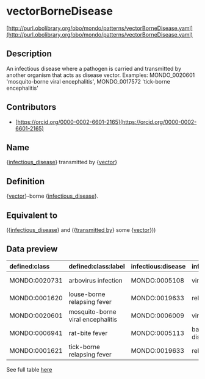 # vectorBorneDisease 

[http://purl.obolibrary.org/obo/mondo/patterns/vectorBorneDisease.yaml](http://purl.obolibrary.org/obo/mondo/patterns/vectorBorneDisease.yaml)
## Description 

An infectious disease where a pathogen is carried and transmitted by another organism that acts as disease vector. Examples: MONDO_0020601 'mosquito-borne viral encephalitis', MONDO_0017572 'tick-borne encephalitis'
## Contributors 
* [https://orcid.org/0000-0002-6601-2165](https://orcid.org/0000-0002-6601-2165) 
## Name 

{[infectious_disease](http://purl.obolibrary.org/obo/MONDO_0005550)} transmitted by {[vector](http://purl.obolibrary.org/obo/OBI_0100026)}

## Definition 

{[vector](http://purl.obolibrary.org/obo/OBI_0100026)}-borne {[infectious_disease](http://purl.obolibrary.org/obo/MONDO_0005550)}.

## Equivalent to 

({[infectious_disease](http://purl.obolibrary.org/obo/MONDO_0005550)} and ({[transmitted by](http://purl.obolibrary.org/obo/RO_0002451)} some {[vector](http://purl.obolibrary.org/obo/OBI_0100026)}))

## Data preview 
| defined:class                                | defined:class:label               | infectious:disease                           | infectious:disease:label     | vector                                          | vector:label         |
|:---------------------------------------------|:----------------------------------|:---------------------------------------------|:-----------------------------|:------------------------------------------------|:---------------------|
| MONDO:0020731 | arbovirus infection               | MONDO:0005108 | viral infectious disease     | NCBITaxon:6943   | Amblyomma americanum |
| MONDO:0001620 | louse-borne relapsing fever       | MONDO:0019633 | relapsing fever              | NCBITaxon:121225 | Pediculus humanus    |
| MONDO:0020601 | mosquito-borne viral encephalitis | MONDO:0006009 | viral encephalitis           | NCBITaxon:7157   | Culicidae            |
| MONDO:0006941 | rat-bite fever                    | MONDO:0005113 | bacterial infectious disease | NCBITaxon:10114  | Rattus               |
| MONDO:0001621 | tick-borne relapsing fever        | MONDO:0019633 | relapsing fever              | NCBITaxon:6944   | Ixodes               |

See full table [here](https://github.com/monarch-initiative/mondo/blob/master/src/patterns/data/matches/vectorBorneDisease.tsv) 
